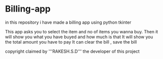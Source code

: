 # Billing-app
in this repository i have made a billing app using python tkinter


This  app asks you to select the item and no of items you wanna buy.
Then it will show you what you have buyed and how much is that
It will show you the total amount you have to pay
It can clear the bill , save the bill

copyright claimed by '''RAKESH.S.D''' the developer of this project
